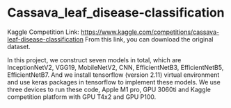 # Cassava_leaf_disease-classification
Kaggle Competition Link: https://www.kaggle.com/competitions/cassava-leaf-disease-classification
From this link, you can download the original dataset.

In this project, we construct seven models in total, which are InceptionNetV2, VGG19, MobileNetV2, CNN, EfficientNetB3, EfficientNetB5, EfficientNetB7. And we install tensorflow (version 2.11) virtual environment and use keras packages in tensorflow to implement these models. We use three devices to run these code, Apple M1 pro, GPU 3060ti and Kaggle competition platform with GPU T4x2 and GPU P100. 
